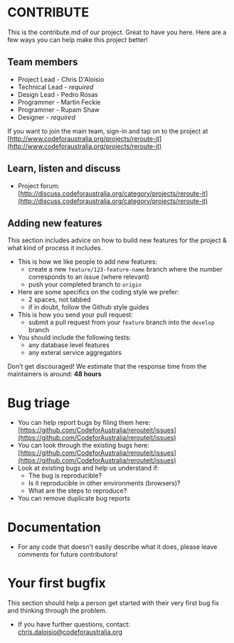 # CONTRIBUTE

This is the contribute.md of our project. Great to have you here. Here are a few ways you can help make this project better!

## Team members

* Project Lead - Chris D'Aloisio
* Technical Lead - *required*
* Design Lead - Pedro Rosas
* Programmer - Martin Feckie
* Programmer - Rupam Shaw
* Designer - *required*

If you want to join the main team, sign-in and tap on to the project at [http://www.codeforaustralia.org/projects/reroute-it](http://www.codeforaustralia.org/projects/reroute-it)

## Learn, listen and discuss

* Project forum: [http://discuss.codeforaustralia.org/category/projects/reroute-it](http://discuss.codeforaustralia.org/category/projects/reroute-it)

## Adding new features

This section includes advice on how to build new features for the project & what kind of process it includes. 

* This is how we like people to add new features:
	- create a new `feature/123-feature-name` branch where the number corresponds to an issue (where relevant)
	- push your completed branch to `origin`
* Here are some specifics on the coding style we prefer:  
	- 2 spaces, not tabbed
	- if in doubt, follow the Github style guides
* This is how you send your pull request:
	- submit a pull request from your `feature` branch into the `develop` branch
* You should include the following tests:
	- any database level features
	- any exteral service aggregators

Don’t get discouraged! We estimate that the response time from the
maintainers is around: **48 hours**

# Bug triage

* You can help report bugs by filing them here:
	[https://github.com/CodeforAustralia/rerouteit/issues](https://github.com/CodeforAustralia/rerouteit/issues)
* You can look through the existing bugs here:
	[https://github.com/CodeforAustralia/rerouteit/issues](https://github.com/CodeforAustralia/rerouteit/issues)
* Look at existing bugs and help us understand if:
	* The bug is reproducible?
	* Is it reproducible in other environments (browsers)?
	* What are the steps to reproduce? 
* You can remove duplicate bug reports


# Documentation

* For any code that doesn't easily describe what it does, please leave comments for future contributors!

# Your first bugfix
This section should help a person get started with their very first bug fix and thinking through the problem.

* If you have further questions, contact: chris.daloisio@codeforaustralia.org